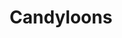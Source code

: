 ---
layout: catalog
title: "Candyloons"
slug: candyloons
category: "catalog"
directory: candyloon
pdf: candyloon-brochure.pdf
cover: candyloon-brochure-cover.jpg
#filebase: pages/candyloon%20brochure%20final%20print
extension: jpg
numslides: 11
spread: true
---